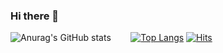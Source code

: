 ### Hi there 👋
![Anurag's GitHub stats](https://github-readme-stats.vercel.app/api?username=wishoon&show_icons=true&theme=locale)
&nbsp;&nbsp;&nbsp;&nbsp;&nbsp;&nbsp; [![Top Langs](https://github-readme-stats.vercel.app/api/top-langs/?username=wishoon&layout=compact)](https://github.com/anuraghazra/github-readme-stats)
[![Hits](https://hits.seeyoufarm.com/api/count/incr/badge.svg?url=https%3A%2F%2Fgithub.com%2FWishoon&count_bg=%2379C83D&title_bg=%23555555&icon=&icon_color=%23E7E7E7&title=history&edge_flat=false)](https://hits.seeyoufarm.com)
<!--
**Wishoon/wishoon** is a ✨ _special_ ✨ repository because its `README.md` (this file) appears on your GitHub profile.

Here are some ideas to get you started:

- 🔭 I’m currently working on ...
- 🌱 I’m currently learning ...
- 👯 I’m looking to collaborate on ...
- 🤔 I’m looking for help with ...
- 💬 Ask me about ...
- 📫 How to reach me: ...
- 😄 Pronouns: ...
- ⚡ Fun fact: ...
-->

